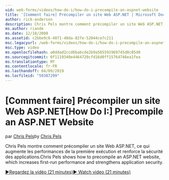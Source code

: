 ```yaml
---
uid: web-forms/videos/how-do-i/how-do-i-precompile-an-aspnet-website
title: '[Comment faire] Précompiler un site Web ASP.NET | Microsoft Docs'
author: rick-anderson
description: Chris Pels montre comment précompiler un site Web ASP.NET, ce qui augmente les performances de la première exécution et renforce la sécurité des applications.
ms.author: riande
ms.date: 12/18/2008
ms.assetid: c2bbe9c6-4071-40da-82fe-52044ce7c211
msc.legacyurl: /web-forms/videos/how-do-i/how-do-i-precompile-an-aspnet-website
msc.type: video
ms.openlocfilehash: a0ddad2ccd6babcde2b9a565591969745d8c85d0
ms.sourcegitcommit: 0f1119340e4464720cfd16d0ff15764746ea1fea
ms.translationtype: MT
ms.contentlocale: fr-FR
ms.lasthandoff: 04/09/2019
ms.locfileid: "59387299"
---
```

# <a name="how-do-i-precompile-an-aspnet-website"></a><span data-ttu-id="c5422-103">[Comment faire] Précompiler un site Web ASP.NET</span><span class="sxs-lookup"><span data-stu-id="c5422-103">[How Do I:] Precompile an ASP.NET Website</span></span>

<span data-ttu-id="c5422-104">par [Chris Pels](https://twitter.com/chrispels)</span><span class="sxs-lookup"><span data-stu-id="c5422-104">by [Chris Pels](https://twitter.com/chrispels)</span></span>

<span data-ttu-id="c5422-105">Chris Pels montre comment précompiler un site Web ASP.NET, ce qui augmente les performances de la première exécution et renforce la sécurité des applications.</span><span class="sxs-lookup"><span data-stu-id="c5422-105">Chris Pels shows how to precompile an ASP.NET website, which increases first-run performance and strengthens application security.</span></span>

[<span data-ttu-id="c5422-106">&#9654;Regardez la vidéo (21 minutes)</span><span class="sxs-lookup"><span data-stu-id="c5422-106">&#9654; Watch video (21 minutes)</span></span>](https://channel9.msdn.com/Blogs/ASP-NET-Site-Videos/how-do-i-precompile-an-aspnet-website)
